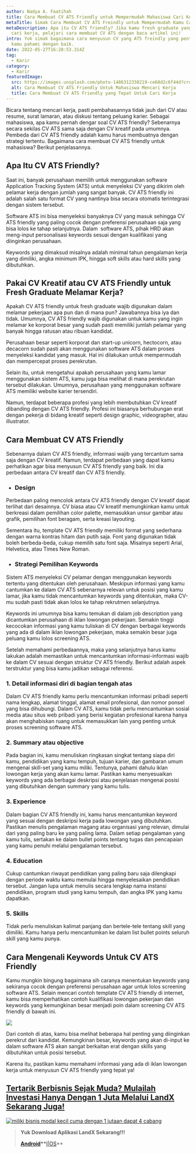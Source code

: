 ```yaml
---
author: Nadya A. Faatihah
title: Cara Membuat CV ATS Friendly untuk Mempermudah Mahasiswa Cari Kerja
metaTitle: Simak Cara Membuat CV ATS Freindly untuk Mempermudah Kamu Cari Kerja
metaDescription: Apa itu CV ATS friendly? Jika kamu fresh graduate yang sedang
  cari kerja, pelajari cara membuat CV ATS dengan baca artikel ini!
intro: Yuk simak bagaimana cara menyusun CV yang ATS freindly yang penting untuk
  kamu pahami dengan baik.
date: 2022-05-27T16:28:53.314Z
tag:
  - Karir
category:
  - Karir
featuredImage:
  src: https://images.unsplash.com/photo-1486312338219-ce68d2c6f44d?crop=entropy&cs=tinysrgb&fm=jpg&ixlib=rb-1.2.1&q=80&raw_url=true&ixid=MnwxMjA3fDB8MHxwaG90by1wYWdlfHx8fGVufDB8fHx8&auto=format&fit=crop&w=872
  alt: Cara Membuat CV ATS Friendly Untuk Mahasiswa Mencari Kerja
  title: Cara Membuat CV ATS Friendly yang Tepat Untuk Cari Kerja
---
```

Bicara tentang mencari kerja, pasti pembahasannya tidak jauh dari CV atau resume, surat lamaran, atau diskusi tentang peluang karier. Sebagai mahasiswa, apa kamu pernah dengar soal CV ATS friendly? Sebenarnya secara sekilas CV ATS sama saja dengan CV kreatif pada umumnya. Pembeda dari CV ATS friendly adalah kamu harus membuatnya dengan strategi tertentu. Bagaimana cara membuat CV ATS friendly untuk mahasiswa? Berikut penjelasannya.

## Apa Itu CV ATS Friendly?

Saat ini, banyak perusahaan memilih untuk menggunakan software Application Tracking System (ATS) untuk menyeleksi CV yang dikirim oleh pelamar kerja dengan jumlah yang sangat banyak. CV ATS friendly ini adalah salah satu format CV yang nantinya bisa secara otomatis terintegrasi dengan sistem tersebut.

Software ATS ini bisa menyeleksi banyaknya CV yang masuk sehingga CV ATS friendly yang paling cocok dengan preferensi perusahaan saja yang bisa lolos ke tahap selanjutnya. Dalam  software ATS, pihak HRD akan meng-input personalisasi keywords sesuai dengan kualifikasi yang diinginkan perusahaan.

Keywords yang dimaksud misalnya adalah minimal tahun pengalaman kerja yang dimiliki, angka minimum IPK, hingga soft skills atau hard skills yang dibutuhkan.

## Pakai CV Kreatif atau CV ATS Friendly untuk Fresh Graduate Melamar Kerja?

Apakah CV ATS friendly untuk fresh graduate wajib digunakan dalam melamar pekerjaan apa pun dan di mana pun? Jawabannya bisa iya dan tidak. Umumnya, CV ATS friendly wajib digunakan untuk kamu yang ingin melamar ke korporat besar yang sudah pasti memiliki jumlah pelamar yang banyak hingga ratusan atau ribuan kandidat. 

Perusahaan besar seperti korporat dan start-up unicorn, hectocorn, atau decacorn sudah pasti akan menggunakan software ATS dalam proses menyeleksi kandidat yang masuk. Hal ini dilakukan untuk mempermudah dan mempercepat proses perekrutan.

Selain itu, untuk mengetahui apakah perusahaan yang kamu lamar menggunakan sistem ATS, kamu juga bisa melihat di mana perekrutan tersebut dilakukan. Umumnya, perusahaan yang menggunakan software ATS memiliki website karier tersendiri.

Namun, terdapat beberapa profesi yang lebih membutuhkan CV kreatif dibanding dengan CV ATS friendly. Profesi ini biasanya berhubungan erat dengan pekerja di bidang kreatif seperti design graphic, videographer, atau illustrator.

## Cara Membuat CV ATS Friendly

Sebenarnya dalam CV ATS friendly, informasi wajib yang tercantum sama saja dengan CV kreatif. Namun, terdapat perbedaan yang dapat kamu perhatikan agar bisa menyusun CV ATS friendly yang baik. Ini dia perbedaan antara CV kreatif dan CV ATS friendly. 

* ### Design

Perbedaan paling mencolok antara CV ATS friendly dengan CV kreatif dapat terlihat dari desainnya. CV biasa atau CV kreatif memungkinkan kamu untuk berkreasi dalam pemilihan color palette, memasukkan unsur gambar atau grafik, pemilihan font beragam, serta kreasi layouting.

Sementara itu, template CV ATS friendly memiliki format yang sederhana dengan warna kontras hitam dan putih saja. Font yang digunakan tidak boleh berbeda-beda, cukup memilih satu font saja. Misalnya seperti Arial, Helvetica, atau Times New Roman.

* ### Strategi Pemilihan Keywords

Sistem ATS menyeleksi CV pelamar dengan menggunakan keywords tertentu yang ditentukan oleh perusahaan. Meskipun informasi yang kamu cantumkan ke dalam CV ATS sebenarnya relevan untuk posisi yang kamu lamar, jika kamu tidak mencantumkan keywords yang ditentukan, maka CV-mu sudah pasti tidak akan lolos ke tahap rekrutmen selanjutnya.

Keywords ini umumnya bisa kamu temukan di dalam job description yang dicantumkan perusahaan di iklan lowongan pekerjaan. Semakin tinggi kecocokan informasi yang kamu tuliskan di CV dengan berbagai keywords yang ada di dalam iklan lowongan pekerjaan, maka semakin besar juga peluang kamu lolos screening ATS.

Setelah memahami perbedaannya, maka yang selanjutnya harus kamu lakukan adalah memastikan untuk mencantumkan informasi-informasi wajib ke dalam CV sesuai dengan struktur CV ATS friendly. Berikut adalah aspek terstruktur yang bisa kamu jadikan sebagai referensi.

### 1. Detail informasi diri di bagian tengah atas

Dalam CV ATS friendly kamu perlu mencantumkan informasi pribadi seperti nama lengkap, alamat tinggal, alamat email profesional, dan nomor ponsel yang bisa dihubungi. Dalam CV ATS, kamu tidak perlu mencantumkan sosial media atau situs web pribadi yang berisi kegiatan profesional karena hanya akan menghabiskan ruang untuk memasukkan lain yang penting untuk proses screening software ATS.

### 2. Summary atau objective

Pada bagian ini, kamu menuliskan ringkasan singkat tentang siapa diri kamu, pendidikan yang kamu tempuh, tujuan karier, dan gambaran umum mengenai skill-set yang kamu miliki. Tentunya, pahami dahulu iklan lowongan kerja yang akan kamu lamar. Pastikan kamu menyesuaikan keywords yang ada berbagai deskripsi atau penjelasan mengenai posisi yang dibutuhkan dengan summary yang kamu tulis. 

### 3. Experience

Dalam bagian CV ATS friendly ini, kamu harus mencantumkan keyword yang sesuai dengan deskripsi kerja pada lowongan yang dibutuhkan. Pastikan menulis pengalaman magang atau organisasi yang relevan, dimulai dari yang paling baru ke yang paling lama. Dalam setiap pengalaman yang kamu tulis, sertakan ke dalam bullet points tentang tugas dan pencapaian yang kamu penuhi melalui pengalaman tersebut. 

### 4. Education

Cukup cantumkan riwayat pendidikan yang paling baru saja dilengkapi dengan periode waktu kamu memulai hingga menyelesaikan pendidikan tersebut. Jangan lupa untuk menulis secara lengkap nama instansi pendidikan, program studi yang kamu tempuh, dan angka IPK yang kamu dapatkan.

### 5. Skills

Tidak perlu menuliskan kalimat panjang dan bertele-tele tentang skill yang dimiliki. Kamu hanya perlu mencantumkan ke dalam list bullet points seluruh skill yang kamu punya.

## Cara Mengenali Keywords Untuk CV ATS Friendly

Kamu mungkin bingung bagaimana sih caranya menentukan keywords yang sekiranya cocok dengan preferensi perusahaan agar untuk lolos screening software ATS. Selain mencari contoh template CV ATS friendly di internet, kamu bisa memperhatikan contoh kualifikasi lowongan pekerjaan dan keywords yang kemungkinan besar menjadi poin dalam screening CV ATS friendly di bawah ini.



![](https://cdn.discordapp.com/attachments/976381310857773066/979791426156105768/ATS.PNG)



Dari contoh di atas, kamu bisa melihat beberapa hal penting yang diinginkan perekrut dari kandidat. Kemungkinan besar, keywords yang akan di-input ke dalam software ATS akan sangat berkaitan erat dengan skills yang dibutuhkan untuk posisi tersebut. 

Karena itu, pastikan kamu memahami informasi yang ada di iklan lowongan kerja untuk menyusun CV ATS friendly yang tepat ya!

## [Tertarik Berbisnis Sejak Muda? Mulailah Investasi Hanya Dengan 1 Juta Melalui LandX Sekarang Juga!](https://landx.id/project/?utm_source=Blog&utm_medium=organic+keyword&utm_campaign=blog&utm_id=Blog)

[![miliki bisnis modal kecil cuma dengan 1 jutaan dapat 4 cabang ](https://accountgram-production.sfo2.cdn.digitaloceanspaces.com/landx_ghost/2021/11/jadi-owner-bisnis-hanya-1-jutaan-dengan-cuan-yang-sangat-menjanjikan.png)](https://landx.id/project/?utm_source=Blog&utm_medium=organic+keyword&utm_campaign=blog&utm_id=Blog)

> **Yuk Download Aplikasi LandX Sekarang!!!**
>
> **[Android](https://play.google.com/store/apps/details?id=store.numoney.landxapp&hl=in&gl=US)\*\***[I|OS](https://apps.apple.com/id/app/landx/id1453823676)\*\*